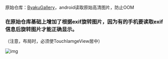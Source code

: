 原始仓库：[ByakuGallery](https://github.com/diegocarloslima/ByakuGallery)，android读取原始高清图片，防止OOM
### 在原始仓库基础上增加了根据exif旋转图片，因为有的手机要读取exif信息后旋转图片才能正确显示。
（注意，布局时，必须使TouchIamgeView居中）

![img](http://7xkd2p.com1.z0.glb.clouddn.com/o_1a1btbni21gbi1c2okblt9o1h3oa.png "device-2015-10-12-005520.png")

